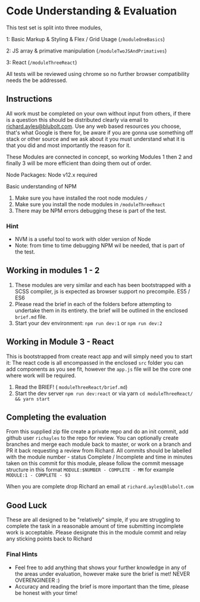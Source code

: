 # Code Understanding & Evaluation

This test set is split into three modules, 

1: Basic Markup & Styling & Flex / Grid Usage (`/moduleOneBasics`)

2: JS array & primative manipulation (`/moduleTwoJSAndPrimatives`)

3: React (`/moduleThreeReact`)

All tests will be reviewed using chrome so no further browser compatibility needs the be addressed. 

## Instructions

All work must be completed on your own without input from others, if there is a question this should be distributed clearly via email to 
richard.ayles@blubolt.com. Use any web based resources you choose, that's what Google is there for, be aware if you are gonna use something off stack or other source and we ask about it you must understand what it is that you did and most importantly the reason for it. 

These Modules are connected in concept, so working Modules 1 then 2 and finally 3 will be more efficient than doing them out of order. 

Node Packages: Node v12.x required

Basic understanding of NPM

1. Make sure you have installed the root node modules `/`
2. Make sure you install the node modules in `/moduleThreeReact`
3. There may be NPM errors debugging these is part of the test.

### Hint

* NVM is a useful tool to work with older version of Node
* Note: from time to time debugging NPM wil be needed, that is part of the test. 

## Working in modules 1 - 2

1. These modules are very similar and each has been bootstrapped with a SCSS compiler, js is expected as browser support no precompile. ES5 / ES6
2. Please read the brief in each of the folders before attempting to undertake them in its entirety. the brief will be outlined in the enclosed `brief.md` file. 
3. Start your dev environment: 
  `npm run dev:1` or `npm run dev:2`

## Working in Module 3 - React
This is bootstrapped from create react app and will simply need you to start it: 
The react code is all encompassed in the enclosed `src` folder you can add components as you see fit, however the `app.js` file will be the core one where work will be required.

1. Read the BRIEF! ( `moduleThreeReact/brief.md`)
2. Start the dev server `npm run dev:react` or via yarn `cd moduleThreeReact/ && yarn start`

## Completing the evaluation

From this supplied zip file create a private repo and do an init commit, add github user `richayles` to the repo for review. 
You can optionally create branches and merge each module back to master, or work on a branch and PR it back requesting a review from Richard. 
All commits should be labelled with the module number - status Complete / Incomplete and time in minutes taken on this commit for this module, please follow the commit message structure in this format `MODULE:$NUMBER - COMPLETE - MM` for example `MODULE:1 - COMPLETE - 93` 

When you are complete drop Richard an email at `richard.ayles@blubolt.com`

## Good Luck

These are all designed to be "relatively" simple, if you are struggling to complete the task in a reasonable amount of time submitting incomplete work is acceptable. Please designate this in the module commit and relay any sticking points back to Richard

### Final Hints
* Feel free to add anything that shows your further knowledge in any of the areas under evaluation, however make sure the brief is met! NEVER OVERENGINEER :)
* Accuracy and reading the brief is more important than the time, please be honest with your time!
